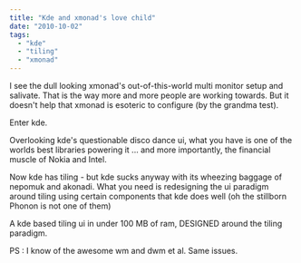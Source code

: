 ```yaml
---
title: "Kde and xmonad's love child"
date: "2010-10-02"
tags: 
  - "kde"
  - "tiling"
  - "xmonad"
---
```


I see the dull looking xmonad's out-of-this-world multi monitor setup and salivate. That is the way more and more people are working towards. But it doesn't help that xmonad is esoteric to configure (by the grandma test).

Enter kde.

Overlooking kde's questionable disco dance ui, what you have is one of the worlds best libraries powering it ... and more importantly, the financial muscle of Nokia and Intel.

Now kde has tiling - but kde sucks anyway with its wheezing baggage of nepomuk and akonadi. What you need is redesigning the ui paradigm around tiling using certain components that kde does well (oh the stillborn Phonon is not one of them)

A kde based tiling ui in under 100 MB of ram, DESIGNED around the tiling paradigm.

PS : I know of the awesome wm and dwm et al. Same issues.
